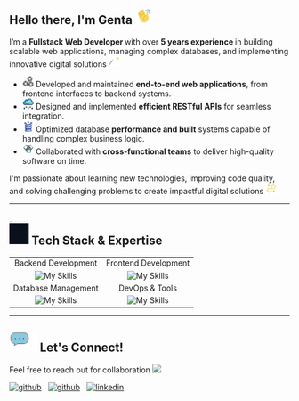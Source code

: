 ## Hello there, I'm Genta <img src="images/hey.gif" width="30">

I’m a <b> Fullstack Web Developer </b> with over <b> 5 years experience </b> in building scalable web applications, managing complex databases, and implementing innovative digital solutions <img src="images/simsalabim.gif" width="20">

- <img src="images/develop.gif" width="20"> Developed and maintained **end-to-end web applications**, from frontend interfaces to backend systems.  
- <img src="images/api.gif" width="20"> Designed and implemented **efficient RESTful APIs** for seamless integration.
- <img src="images/db.gif" width="20"> Optimized database **performance and built** systems capable of handling complex business logic.  
- <img src="images/collaborate.gif" width="20"> Collaborated with **cross-functional teams** to deliver high-quality software on time.  

I'm passionate about learning new technologies, improving code quality, and solving challenging problems to create impactful digital solutions <img src="images/star.gif" width="20">

---

## <img src="images/code.gif" width="35"> **Tech Stack & Expertise**  
|   |  |
| :---: | :---: |
| Backend Development  | Frontend Development |
| ![My Skills](https://skillicons.dev/icons?i=laravel,php,expressjs,nodejs,js,django,py)  | ![My Skills](https://skillicons.dev/icons?i=bootstrap,css,html,vue,tailwind,materialui)  |
| Database Management  | DevOps & Tools |
| ![My Skills](https://skillicons.dev/icons?i=mysql,postgres,mongodb,firebase) | ![My Skills](https://skillicons.dev/icons?i=git,postman,ubuntu,bash,nginx,debian,aws) |

---

## <img src="images/chat.gif" width="50"> **Let's Connect!**  
Feel free to reach out for collaboration <img src="images/deal.gif" width="20"> <br> 
<p>
    <a href="mailto:gentahp12@gmail.com" rel="nofollow noreferrer"><img src="https://img.shields.io/badge/Gmail-D14836?style=for-the-badge&logo=gmail&logoColor=white" alt="github"></a> &nbsp; <a href="https://www.gentahp.me/" rel="nofollow noreferrer"><img src="https://img.shields.io/badge/website-000000?style=for-the-badge&logo=About.me&logoColor=white" alt="github"></a> &nbsp; <a href="https://www.linkedin.com/in/gentahp" rel="nofollow noreferrer"><img src="https://img.shields.io/badge/LinkedIn-0077B5?style=for-the-badge&logo=linkedin&logoColor=white" alt="linkedin"></a>
</p>
